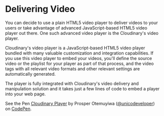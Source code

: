 # Delivering Video

You can decide to use a plain HTML5 video player to deliver videos to your users or take advantage of advanced JavaScript-based HTML5 video player out there. One such advanced video player is the Cloudinary's video player.

Cloudinary's video player is a JavaScript-based HTML5 video player bundled with many valuable customization and integration capabilities. If you use this video player to embed your videos, you'll define the source video or the playlist for your player as part of that process, and the video tags with all relevant video formats and other relevant settings are automatically generated. 

The player is fully integrated with Cloudinary's video delivery and manipulation solution and it takes just a few lines of code to embed a player into your web page.

<p data-height="513" data-theme-id="0" data-slug-hash="paGoKg" data-default-tab="js,result" data-user="unicodeveloper" data-embed-version="2" data-pen-title="Cloudinary Player" class="codepen">See the Pen <a href="https://codepen.io/unicodeveloper/pen/paGoKg/">Cloudinary Player</a> by Prosper Otemuyiwa (<a href="https://codepen.io/unicodeveloper">@unicodeveloper</a>) on <a href="https://codepen.io">CodePen</a>.</p>
<script async src="https://static.codepen.io/assets/embed/ei.js"></script>

